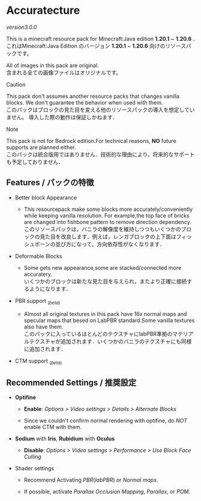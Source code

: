 # Accuratecture

*version3.0.0*

This is a minecraft resource pack for Minecraft:Java edition **1.20.1** ~ **1.20.6** .<br/>
これはMinecraft:Java Edition のバージョン **1.20.1** ~ **1.20.6** 向けのリソースパックです。

All of images in this pack are original.<br/>
含まれる全ての画像ファイルはオリジナルです。

> [!CAUTION]
> This pack don't assumes another resource packs that changes vanilla blocks.
> We don't guarantee the behavior when used with them.<br/>
> このパックはブロックの見た目を変える他のリソースパックの導入を想定していません。
> 導入した際の動作は保証しかねます．

> [!NOTE]
> This pack is not for Bedrock edition.For technical reasons, **NO** future supports are planned either.<br/>
> このパックは統合版用ではありません．技術的な理由により，将来的なサポートも予定しておりません．

## Features / パックの特徴

- Better block Appearance

  - This resourcepack make some blocks more accurately/conveniently while keeping vanilla resolution. For example,the top face of bricks are changed into fishbone pattern to remove direction dependency.<br/>
  このリソースパックは，バニラの解像度を維持しつつもいくつかのブロックの見た目を改良します．例えば，レンガブロックの上下面はフィッシュボーンの並び方になって，方向依存性がなくなります．

- Deformable Blocks

  - Some gets new appearance,some are stacked/connected more accuratery.<br/>
    いくつかのブロックは新たな見た目を与えられ，またより正確に接続するようになります．

- PBR support <sub>(*beta*)</sub>

  - Almost all original textures in this pack have 16x normal maps and specular maps that besed on LabPBR standard.Some vanilla textures also have them.<br/>
  このパックに入っているほとんどのテクスチャにlabPBR準拠のマテリアルテクスチャが追加されます．いくつかのバニラのテクスチャにも同様に追加されます．

- CTM support <sub>(*beta*)</sub>

## Recommended Settings / 推奨設定

- **Optifine**
  
  - **Enable**: *Options > Video settings > Details > Alternate Blocks*

  - Since we couldn't confirm normal rendering with optifine, do *NOT* enable CTM with them.

- **Sodium** with **Iris**, **Rubidium** with **Oculus**
  
  - **Disable**: *Options > Video settings > Performance > Use Block Face Culling*

- Shader settings
  
  - Recommend Activating *PBR*(*labPBR*) or *Normal maps*.
  
  - If possible, activate *Parallax Occlusion Mapping*, *Parallax*, or *POM*.
